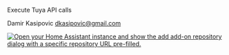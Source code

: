 Execute Tuya API calls

Damir Kasipovic <dkasipovic@gmail.com>

[![Open your Home Assistant instance and show the add add-on repository dialog with a specific repository URL pre-filled.](https://my.home-assistant.io/badges/supervisor_add_addon_repository.svg)](https://my.home-assistant.io/redirect/supervisor_add_addon_repository/?repository_url=https%3A%2F%2Fgithub.com%2Fdkasipovic%2Fhass-tuya-api-runner)